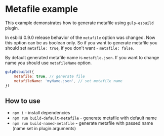 # Metafile example

This example demonstrates how to generate metafile using `gulp-esbuild` plugin.

In esbild 0.9.0 release behavior of the `metafile` option was changed. Now this option can be as boolean only.
So if you want to generate metafile you should set `metafile: true`, if you don't want - `metafile: false`.

By default generated metafile name is `metafile.json`. If you want to change name you should use `metafileName` option.
```js
gulpEsbuild({
	metafile: true, // generate file
	metafileName: 'myName.json', // set metafile name
})
```

## How to use
- `npm i` - install dependencies
- `npm run build-default-metafile` - generate metafile with default name
- `npm run build-named-metafile` - generate metafile with passed name (name set in plugin arguments)
